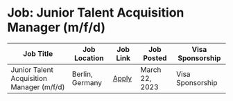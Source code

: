 # Job: Junior Talent Acquisition Manager (m/f/d)

| Job Title | Job Location | Job Link | Job Posted | Visa Sponsorship |
| --- | --- | --- | --- | --- |
| Junior Talent Acquisition Manager (m/f/d) | Berlin, Germany | [Apply](https://raisin.jobs.personio.de/job/1040274?display=en) | March 22, 2023 | Visa Sponsorship |
